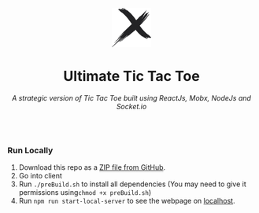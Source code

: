 <p align="center">
  <img src="https://github.com/Raymond-Su/UltimateTicTacToe/blob/master/client/src/assets/logo.png" width="80" height="80"/>
</p>

<h1 align="center">Ultimate Tic Tac Toe</h1>

<p align="center"><i>A strategic version of Tic Tac Toe built using ReactJs, Mobx, NodeJs and Socket.io</i></p>

<br/><br/>

### Run Locally

1. Download this repo as a [ZIP file from GitHub](https://github.com/Raymond-Su/UltimateTicTacToe/archive/master.zip).
2. Go into client
3. Run `./preBuild.sh` to install all dependencies (You may need to give it permissions using`chmod +x preBuild.sh`)
4. Run `npm run start-local-server` to see the webpage on [localhost](localhost:5000).
